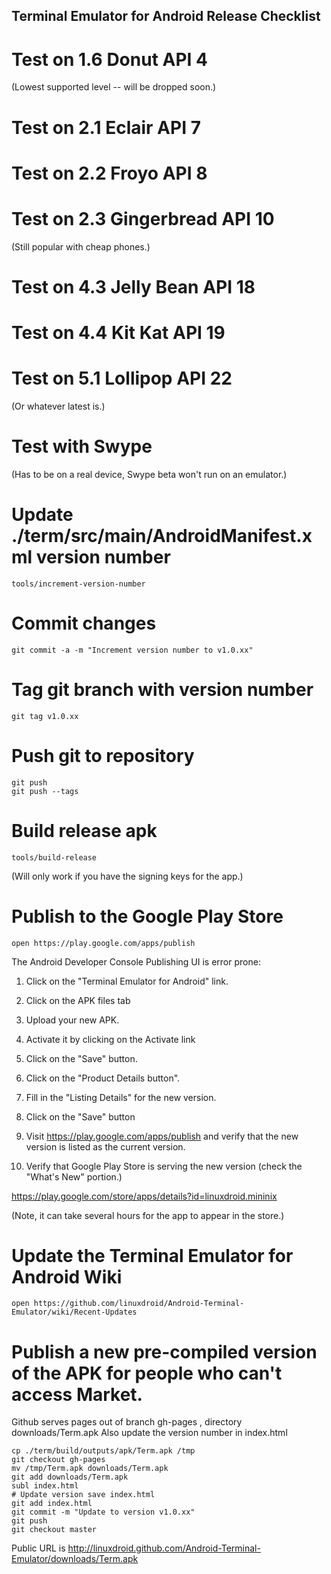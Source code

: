 ## Terminal Emulator for Android Release Checklist

# Test on 1.6 Donut API 4

(Lowest supported level -- will be dropped soon.)

# Test on 2.1 Eclair API 7

# Test on 2.2 Froyo API 8

# Test on 2.3 Gingerbread API 10

(Still popular with cheap phones.)

# Test on 4.3 Jelly Bean API 18

# Test on 4.4 Kit Kat API 19

# Test on 5.1 Lollipop API 22

(Or whatever latest is.)

# Test with Swype

(Has to be on a real device, Swype beta won't run on an emulator.)

# Update ./term/src/main/AndroidManifest.xml version number

    tools/increment-version-number

# Commit changes

    git commit -a -m "Increment version number to v1.0.xx"

# Tag git branch with version number

    git tag v1.0.xx

# Push git to repository

    git push
    git push --tags

# Build release apk

    tools/build-release

(Will only work if you have the signing keys for the app.)

# Publish to the Google Play Store

    open https://play.google.com/apps/publish

The Android Developer Console Publishing UI is error prone:

1) Click on the "Terminal Emulator for Android" link.

2) Click on the APK files tab

3) Upload your new APK.

4) Activate it by clicking on the Activate link

5) Click on the "Save" button.

6) Click on the "Product Details button".

7) Fill in the "Listing Details" for the new version.

8) Click on the "Save" button

9) Visit https://play.google.com/apps/publish and verify that the new version is listed as the current version.

10) Verify that Google Play Store is serving the new version
(check the "What's New" portion.)

https://play.google.com/store/apps/details?id=linuxdroid.mininix

(Note, it can take several hours for the app to appear in the store.)

# Update the Terminal Emulator for Android Wiki

    open https://github.com/linuxdroid/Android-Terminal-Emulator/wiki/Recent-Updates

# Publish a new pre-compiled version of the APK for people who can't access Market.

Github serves pages out of branch gh-pages , directory downloads/Term.apk
Also update the version number in index.html

    cp ./term/build/outputs/apk/Term.apk /tmp
    git checkout gh-pages
    mv /tmp/Term.apk downloads/Term.apk
    git add downloads/Term.apk
    subl index.html
    # Update version save index.html
    git add index.html
    git commit -m "Update to version v1.0.xx"
    git push
    git checkout master

Public URL is http://linuxdroid.github.com/Android-Terminal-Emulator/downloads/Term.apk


